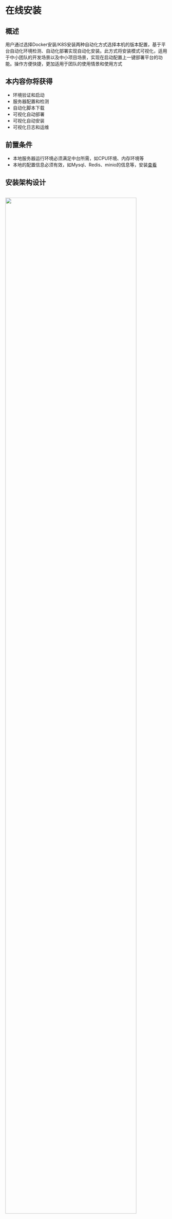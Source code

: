 # 在线安装

## 概述

用户通过选择Docker安装/K8S安装两种自动化方式选择本机的版本配置，基于平台自动化环境检测、自动化部署实现自动化安装。此方式将安装模式可视化，适用于中小团队的开发场景以及中小项目场景，实现在启动配置上一键部署平台的功能。操作方便快捷，更加适用于团队的使用情景和使用方式

## 本内容你将获得

- 环境验证和启动
- 服务器配置和检测
- 自动化脚本下载
- 可视化自动部署
- 可视化自动安装
- 可视化日志和运维

## 前置条件

- 本地服务器运行环境必须满足中台所需，如CPU环境、内存环境等
- 本地的配置信息必须有效，如Mysql、Redis、minio的信息等，安装[查看](/env/development/README.md)

## 安装架构设计

<br/>

<img src="/install/01_zhongtai_install.png" width="90%">

安装流程说明

- 运行环境检查（CPU环境、内存环境、Docker环境）
- 检测配置正常（Mysql环境、Redis环境、minio环境）
- 用户选择中台安装方式触发，包括Docker/K8S
- 自动化sql/yaml脚本下载
- 自动化配置镜像（镜像仓库名、镜像标签、镜像ID、镜像大小及镜像创建日期）
- 自动化配置容器（容器名、域名）

## 视频教程

> 待补充

## 下载安装包

请确认是否安装jdk11，这里推荐yum安装，命令如下(以centos7.x)为例：
```shell
# 更新yum(重要)
yum update

# 查看可安装的jdk11
yum list |grep java-11

# 安装必要的（-y表示安装过程中都默认yes)
yum install -y java-11-openjdk.x86_64
```

下载安装包，通过wget命令，如下：
```shell
wget http://data.linesno.com/alinesno-cloud-platform-install-boot/alinesno-cloud-platform-install-boot-0.0.1-SNAPSHOT.jar
```

运行安装程序,这里的端口是`28080`，注意端口开放：
```shell
# 启动
nohup java -jar alinesno-cloud-platform-install-boot-0.0.1-SNAPSHOT.jar &

# 查看日志
tail -f alinesno-running-logger/alinesno-cloud-platform-install.log 
```

运行成功访问:`http://xxxxx:28080`，修改成自己的IP地址即可

以下为安装教程视频，点击查看运行效果:

[![asciicast](https://asciinema.org/a/p6hVa8M2WWLy8vBX70Go0hhOg.svg)](https://asciinema.org/a/p6hVa8M2WWLy8vBX70Go0hhOg)

## 安装步骤

ACP安装器是企业级研发中台服务ACP（Alinesno Cloud Platform）的一键便携式安装模式，是业务应用生命周期管理和监控的新一代中台安装器服务，以下为安装步骤说明，
主要包括：
- 环境检查
- 选择套件
- 配置环境
- 安装方式
- 安装模型
- 安装完成

###  环境检查

环境检查主要是针对于ACP所需的环境构建，这里主要包括Docker/JDK/CPU资源/内存资源几项，如下图：

<img src="/install/02_zhongtai_install.png" width="70%">

配置说明：

- 运行环境的动态检测是自动化安装的前提
- 基于服务器对本机的初步环境构建
- 判断本机操作系统、Docker环境、JDK环境、内存资源、CPU资源等资源现状
- 基于环境资源的动态变化，可进行重新检查，系统提示服务检查通过可进行下一步

###  选择套件

选择套件主要是针对于ACP不同体系的版本配置，版本的升级伴随着体系结构的升级迭代，如下图：

<img src="/install/03_zhongtai_install.png" width="70%">

配置说明：

- 中台安装模型基于不同版本，不同的安装配置，同时需要不同的PaaS层支持
- 平台针对于不同技术研发体系、研发中台体系、数据治理运营及自动运维体系提供三种不同功能配置的基础版本、专业版本及旗舰版本
- 团队可根据开发需求选择一版本


###  配置环境

配置环境主要是针对于ACP运行的基础配置，这里主要包括mysql/redis/minio几项，有状态的服务中台不建议使用容器化配置，如下图：

<img src="/install/04_zhongtai_install.png" width="70%">

配置说明：

- mysql使用8.+版本，这里不建议使用mysql5.7
- mysql建议单独安装，不建议混用其它系统
- mysql需要有数据库创建和表创建的权限，注意分配，开发环境建议使用root用户
- redis可不配置，默认则使用平台运行的redis容器
- minio统一配置安装较为简单，效率也更高
- 域名没有则填写对外可访问的IP

参考示例，修改成自己的配置IP即可:

```shell
# jdbc示例:
jdbc:mysql://IP:PORT

# 后台自动拼装成
jdbc:mysql://IP:PORT/DB_NAME?useUnicode=true&characterEncoding=utf8&characterSetResults=utf8&useSSL=false&serverTimezone=GMT
```

###  安装方式

安装方式主要是针对于Docker安装/K8S安装两种自动化方式如下图：

<img src="/install/05_zhongtai_install.png" width="70%">

###  安装模型

安装模型主要是在用户选择的自动化方式下，服务器自动选择相应的安装项进行下载，如下图：

<img src="/install/06_zhongtai_install.png" width="70%">

配置说明：

- 研发中台服务ACP（Alinesno Cloud Platform）在用户提供基础配置后自动选择安装项进行下载，这里主要包括mysql脚本/yaml文件几项
- 平台对用户提供可视化的日志管理服务，用户可运行日志查看安装状态

### 安装完成

配置说明：

- ACP安装完成后即可开启中台学习之旅，如下图：

<img src="/install/07_zhongtai_install.png" width="70%">

正常则可访问平台界面，默认账号密码为:
```shell
账号：admin@xxxx.com
密码：123456
```

## 其它

- 无
